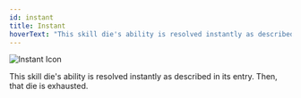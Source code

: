 ```yaml
---
id: instant
title: Instant
hoverText: "This skill die's ability is resolved instantly as described in its entry. Then, that die is exhausted."
---
```


<img src="/icons/instant.svg" alt="Instant Icon" />

This skill die's ability is resolved instantly as described in its entry. Then, that die is exhausted.